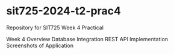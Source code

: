# sit725-2024-t2-prac4
Repository for SIT725 Week 4 Practical


Week 4 Overview
Database Integration
REST API Implementation
Screenshots of Application
